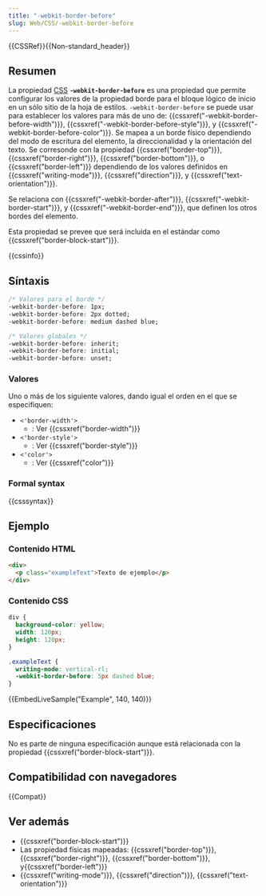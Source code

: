```yaml
---
title: "-webkit-border-before"
slug: Web/CSS/-webkit-border-before
---
```


{{CSSRef}}{{Non-standard_header}}

## Resumen

La propiedad [CSS](/es/docs/Web/CSS) **`-webkit-border-before`** es una propiedad que permite configurar los valores de la propiedad borde para el bloque lógico de inicio en un sólo sitio de la hoja de estilos. `-webkit-border-before` se puede usar para establecer los valores para más de uno de: {{cssxref("-webkit-border-before-width")}}, {{cssxref("-webkit-border-before-style")}}, y {{cssxref("-webkit-border-before-color")}}. Se mapea a un borde físico dependiendo del modo de escritura del elemento, la direccionalidad y la orientación del texto. Se corresonde con la propiedad {{cssxref("border-top")}}, {{cssxref("border-right")}}, {{cssxref("border-bottom")}}, o {{cssxref("border-left")}} dependiendo de los valores definidos en {{cssxref("writing-mode")}}, {{cssxref("direction")}}, y {{cssxref("text-orientation")}}.

Se relaciona con {{cssxref("-webkit-border-after")}}, {{cssxref("-webkit-border-start")}}, y {{cssxref("-webkit-border-end")}}, que definen los otros bordes del elemento.

Esta propiedad se prevee que será incluida en el estándar como {{cssxref("border-block-start")}}.

{{cssinfo}}

## Síntaxis

```css
/* Valores para el borde */
-webkit-border-before: 1px;
-webkit-border-before: 2px dotted;
-webkit-border-before: medium dashed blue;

/* Valores globales */
-webkit-border-before: inherit;
-webkit-border-before: initial;
-webkit-border-before: unset;
```

### Valores

Uno o más de los siguiente valores, dando igual el orden en el que se especifiquen:

- `<'border-width'>`
  - : Ver {{cssxref("border-width")}}
- `<'border-style'>`
  - : Ver {{cssxref("border-style")}}
- `<'color'>`
  - : Ver {{cssxref("color")}}

### Formal syntax

{{csssyntax}}

## Ejemplo

### Contenido HTML

```html
<div>
  <p class="exampleText">Texto de ejemplo</p>
</div>
```

### Contenido CSS

```css
div {
  background-color: yellow;
  width: 120px;
  height: 120px;
}

.exampleText {
  writing-mode: vertical-rl;
  -webkit-border-before: 5px dashed blue;
}
```

{{EmbedLiveSample("Example", 140, 140)}}

## Especificaciones

No es parte de ninguna especificación aunque está relacionada con la propiedad {{cssxref("border-block-start")}}.

## Compatibilidad con navegadores

{{Compat}}

## Ver además

- {{cssxref("border-block-start")}}
- Las propiedad físicas mapeadas: {{cssxref("border-top")}}, {{cssxref("border-right")}}, {{cssxref("border-bottom")}}, y{{cssxref("border-left")}}
- {{cssxref("writing-mode")}}, {{cssxref("direction")}}, {{cssxref("text-orientation")}}
